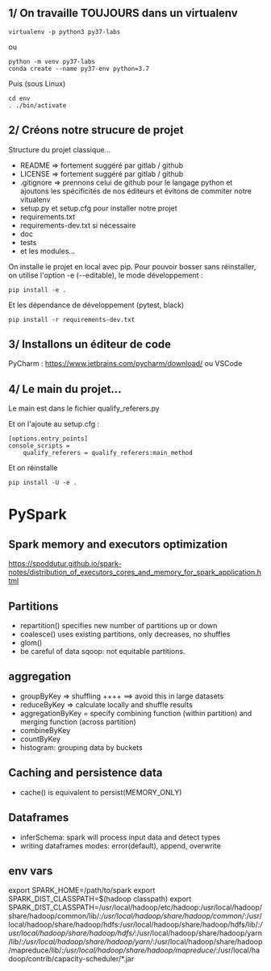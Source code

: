 ## 1/ On travaille TOUJOURS dans un virtualenv
````
virtualenv -p python3 py37-labs
````
ou 
````
python -m venv py37-labs
conda create --name py37-env python=3.7
````
Puis (sous Linux)
````
cd env
. ./bin/activate
````

## 2/ Créons notre strucure de projet
Structure du projet classique...
* README => fortement suggéré par gitlab / github
* LICENSE => fortement suggéré par gitlab / github
* .gitignore => prennons celui de github pour le langage python et ajoutons les spécificités de nos éditeurs et évitons de commiter notre vitualenv
* setup.py et setup.cfg pour installer notre projet
* requirements.txt
* requirements-dev.txt si nécessaire
* doc
* tests
* et les modules...

On installe le projet en local avec pip. Pour pouvoir bosser sans réinstaller, on utilise l'option -e (--editable), le mode développement :
````
pip install -e .
````

Et les dépendance de développement (pytest, black)
````
pip install -r requirements-dev.txt
````

## 3/ Installons un éditeur de code
PyCharm : https://www.jetbrains.com/pycharm/download/
ou VSCode

## 4/ Le main du projet...

Le main est dans le fichier qualify_referers.py

Et on l'ajoute au setup.cfg :
````
[options.entry_points]
console_scripts =
    qualify_referers = qualify_referers:main_method
```` 
Et on réinstalle
````
pip install -U -e .
````

# PySpark
## Spark memory and executors optimization
https://spoddutur.github.io/spark-notes/distribution_of_executors_cores_and_memory_for_spark_application.html

## Partitions
* repartition() specifies new number of partitions up or down
* coalesce() uses existing partitions, only decreases, no shuffles
* glom()
* be careful of data sqoop: not equitable partitions.

## aggregation
* groupByKey => shuffling ++++ ==> avoid this in large datasets
* reduceByKey => calculate locally and shuffle results
* aggregationByKey = specify combining function (within partition) and merging function (across partition)
* combineByKey
* countByKey
* histogram: grouping data by buckets

## Caching and persistence data
* cache() is equivalent to persist(MEMORY_ONLY)

## Dataframes
* inferSchema: spark will process input data and detect types
* writing dataframes modes: error(default), append, overwrite

## env vars
export SPARK_HOME=/path/to/spark
export SPARK_DIST_CLASSPATH=$(hadoop classpath)
export SPARK_DIST_CLASSPATH=/usr/local/hadoop/etc/hadoop:/usr/local/hadoop/share/hadoop/common/lib/*:/usr/local/hadoop/share/hadoop/common/*:/usr/local/hadoop/share/hadoop/hdfs:/usr/local/hadoop/share/hadoop/hdfs/lib/*:/usr/local/hadoop/share/hadoop/hdfs/*:/usr/local/hadoop/share/hadoop/yarn/lib/*:/usr/local/hadoop/share/hadoop/yarn/*:/usr/local/hadoop/share/hadoop/mapreduce/lib/*:/usr/local/hadoop/share/hadoop/mapreduce/*:/usr/local/hadoop/contrib/capacity-scheduler/*.jar


